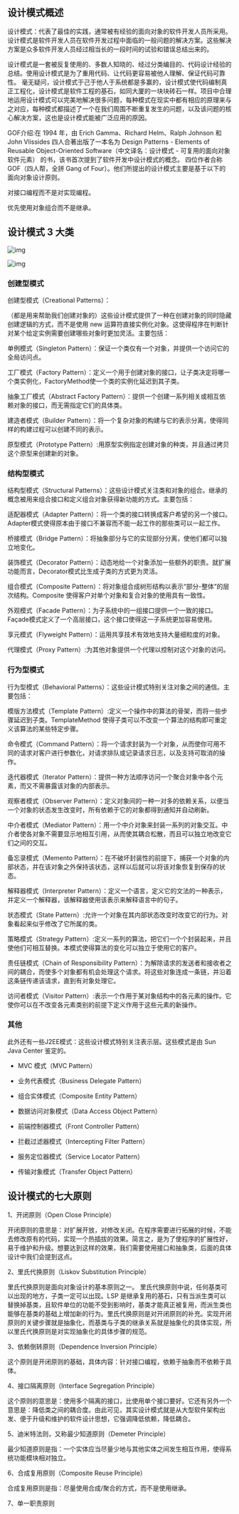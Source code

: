 ## 设计模式概述

设计模式：代表了最佳的实践，通常被有经验的面向对象的软件开发人员所采用。设计模式是软件开发人员在软件开发过程中面临的一般问题的解决方案。这些解决方案是众多软件开发人员经过相当长的一段时间的试验和错误总结出来的。

设计模式是一套被反复使用的、多数人知晓的、经过分类编目的、代码设计经验的总结。使用设计模式是为了重用代码、让代码更容易被他人理解、保证代码可靠性。 毫无疑问，设计模式于己于他人于系统都是多赢的，设计模式使代码编制真正工程化，设计模式是软件工程的基石，如同大厦的一块块砖石一样。项目中合理地运用设计模式可以完美地解决很多问题，每种模式在现实中都有相应的原理来与之对应，每种模式都描述了一个在我们周围不断重复发生的问题，以及该问题的核心解决方案，这也是设计模式能被广泛应用的原因。

GOF介绍:在 1994 年，由 Erich Gamma、Richard Helm、Ralph Johnson 和 John Vlissides 四人合著出版了一本名为 Design Patterns - Elements of Reusable Object-Oriented Software（中文译名：设计模式 - 可复用的面向对象软件元素） 的书，该书首次提到了软件开发中设计模式的概念。
四位作者合称 GOF（四人帮，全拼 Gang of Four）。他们所提出的设计模式主要是基于以下的面向对象设计原则。

对接口编程而不是对实现编程。

优先使用对象组合而不是继承。

## 设计模式 3 大类

![img](assets/bce70ecc1e1b4c5dad2d21edf8f8b065.png)

![img](assets/68e752fb88b142159edf489eed5b4a0d.jpg)

### 创建型模式

创建型模式（Creational Patterns）：

（都是用来帮助我们创建对象的）这些设计模式提供了一种在创建对象的同时隐藏创建逻辑的方式，而不是使用 new 运算符直接实例化对象。这使得程序在判断针对某个给定实例需要创建哪些对象时更加灵活。主要包括：

单例模式（Singleton Pattern）：保证一个类仅有一个对象，并提供一个访问它的全局访问点。

工厂模式（Factory Pattern）：定义一个用于创建对象的接口，让子类决定将哪一个类实例化，FactoryMethod使一个类的实例化延迟到其子类。

抽象工厂模式（Abstract Factory Pattern）：提供一个创建一系列相关或相互依赖对象的接口，而无需指定它们的具体类。

建造者模式（Builder Pattern）：将一个复杂对象的构建与它的表示分离，使得同样的构建过程可以创建不同的表示。

原型模式（Prototype Pattern）:用原型实例指定创建对象的种类，并且通过拷贝这个原型来创建新的对象。

### 结构型模式

结构型模式（Structural Patterns）：这些设计模式关注类和对象的组合。继承的概念被用来组合接口和定义组合对象获得新功能的方式。主要包括：

适配器模式（Adapter Pattern）：将一个类的接口转换成客户希望的另一个接口。Adapter模式使得原本由于接口不兼容而不能一起工作的那些类可以一起工作。

桥接模式（Bridge Pattern）：将抽象部分与它的实现部分分离，使他们都可以独立地变化。

装饰模式（Decorator Pattern）：动态地给一个对象添加一些额外的职责。就扩展功能而言，Decorator模式比生成子类的方式更为灵活。

组合模式（Composite Pattern）：将对象组合成树形结构以表示“部分-整体”的层次结构。Composite 使得客户对单个对象和复合对象的使用具有一致性。

外观模式（Facade Pattern）：为子系统中的一组接口提供一个一致的接口。Façade模式定义了一个高层接口，这个接口使得这一子系统更加容易使用。

享元模式（Flyweight Pattern）：运用共享技术有效地支持大量细粒度的对象。

代理模式（Proxy Pattern）:为其他对象提供一个代理以控制对这个对象的访问。

### 行为型模式

行为型模式（Behavioral Patterns）：这些设计模式特别关注对象之间的通信。主要包括：

模版方法模式（Template Pattern）:定义一个操作中的算法的骨架，而将一些步骤延迟到子类。TemplateMethod 使得子类可以不改变一个算法的结构即可重定义该算法的某些特定步骤。

命令模式（Command Pattern）：将一个请求封装为一个对象，从而使你可用不同的请求对客户进行参数化，对请求排队或记录请求日志，以及支持可取消的操作。

迭代器模式（Iterator Pattern）：提供一种方法顺序访问一个聚合对象中各个元素，而又不需暴露该对象的内部表示。

观察者模式（Observer Pattern）：定义对象间的一种一对多的依赖关系，以便当一个对象的状态发生改变时，所有依赖于它的对象都得到通知并自动刷新。

中介者模式（Mediator Pattern）：用一个中介对象来封装一系列的对象交互。中介者使各对象不需要显示地相互引用，从而使其耦合松散，而且可以独立地改变它们之间的交互。

备忘录模式（Memento Pattern）：在不破坏封装性的前提下，捕获一个对象的内部状态，并在该对象之外保持该状态，这样以后就可以将该对象恢复到保存的状态。

解释器模式（Interpreter Pattern）：定义一个语言，定义它的文法的一种表示，并定义一个解释器，该解释器使用该表示来解释语言中的句子。

状态模式（State Pattern）:允许一个对象在其内部状态改变时改变它的行为。对象看起来似乎修改了它所属的类。

策略模式（Strategy Pattern）:定义一系列的算法，把它们一个个封装起来，并且使他们可相互替换。本模式使得算法的变化可以独立于使用它的客户。

责任链模式（Chain of Responsibility Pattern）：为解除请求的发送者和接收者之间的耦合，而使多个对象都有机会处理这个请求。将这些对象连成一条链，并沿着这条链传递该请求，直到有对象处理它。

访问者模式（Visitor Pattern）:表示一个作用于某对象结构中的各元素的操作。它使你可以在不改变各元素类别的前提下定义作用于这些元素的新操作。

### 其他

此外还有一些J2EE模式：这些设计模式特别关注表示层。这些模式是由 Sun Java Center 鉴定的。

- MVC 模式（MVC Pattern）

- 业务代表模式（Business Delegate Pattern）

- 组合实体模式（Composite Entity Pattern）

- 数据访问对象模式（Data Access Object Pattern）

- 前端控制器模式（Front Controller Pattern）

- 拦截过滤器模式（Intercepting Filter Pattern）

- 服务定位器模式（Service Locator Pattern）

- 传输对象模式（Transfer Object Pattern）

## 设计模式的七大原则

1、开闭原则（Open Close Principle）

开闭原则的意思是：对扩展开放，对修改关闭。在程序需要进行拓展的时候，不能去修改原有的代码，实现一个热插拔的效果。简言之，是为了使程序的扩展性好，易于维护和升级。想要达到这样的效果，我们需要使用接口和抽象类，后面的具体设计中我们会提到这点。

2、里氏代换原则（Liskov Substitution Principle）

里氏代换原则是面向对象设计的基本原则之一。 里氏代换原则中说，任何基类可以出现的地方，子类一定可以出现。LSP 是继承复用的基石，只有当派生类可以替换掉基类，且软件单位的功能不受到影响时，基类才能真正被复用，而派生类也能够在基类的基础上增加新的行为。里氏代换原则是对开闭原则的补充。实现开闭原则的关键步骤就是抽象化，而基类与子类的继承关系就是抽象化的具体实现，所以里氏代换原则是对实现抽象化的具体步骤的规范。

3、依赖倒转原则（Dependence Inversion Principle）

这个原则是开闭原则的基础，具体内容：针对接口编程，依赖于抽象而不依赖于具体。

4、接口隔离原则（Interface Segregation Principle）

这个原则的意思是：使用多个隔离的接口，比使用单个接口要好。它还有另外一个意思是：降低类之间的耦合度。由此可见，其实设计模式就是从大型软件架构出发、便于升级和维护的软件设计思想，它强调降低依赖，降低耦合。

5、迪米特法则，又称最少知道原则（Demeter Principle）

最少知道原则是指：一个实体应当尽量少地与其他实体之间发生相互作用，使得系统功能模块相对独立。

6、合成复用原则（Composite Reuse Principle）

合成复用原则是指：尽量使用合成/聚合的方式，而不是使用继承。

7、单一职责原则
